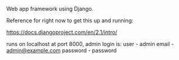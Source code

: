 Web app framework using Django. 

Reference for right now to get this up and running:

https://docs.djangoproject.com/en/2.1/intro/

runs on localhost at port 8000, admin login is:
user - admin
email - admin@example.com
password - password